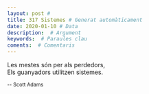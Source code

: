 ```yaml
---
layout: post #
title: 317 Sistemes # Generat automàticament
date: 2020-01-10 # Data
description:  # Argument
keywords:  # Paraules clau
coments:  # Comentaris
---
```


Les mestes són per als perdedors, <br /> 
Els guanyadors utilitzen sistemes.

<small>-- Scott Adams</small>
